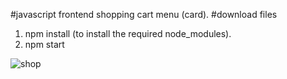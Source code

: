 #javascript frontend shopping cart menu (card).
#download files
1. npm install (to install the required node_modules).
2. npm start

![shop](https://github.com/wr125/frontend/assets/20228047/697ad1ef-3f9e-4c63-b1af-e6406157dffe)
